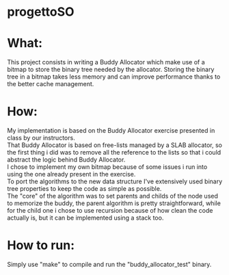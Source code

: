 # progettoSO

# What:
This project consists in writing a Buddy Allocator which make use of a bitmap to store the binary tree needed by the allocator.
Storing the binary tree in a bitmap takes less memory and can improve performance thanks to the better cache management.

# How:
My implementation is based on the Buddy Allocator exercise presented in class by our instructors.<br/>
That Buddy Allocator is based on free-lists managed by a SLAB allocator, so the first thing i did was to remove all the reference to the lists so that i could abstract the logic behind Buddy Allocator.<br/>
I chose to implement my own bitmap because of some issues i run into using the one already present in the exercise.<br/>
To port the algorithms to the new data structure I've extensively used binary tree properties to keep the code as simple as possible.<br/>
The "core" of the algorithm was to set parents and childs of the node used to memorize the buddy, the parent algorithm is pretty straightforward, while for the child one i chose to use recursion because of how clean the code actually is, but it can be implemented using a stack too. <br/>

# How to run:
Simply use "make" to compile and run the "buddy_allocator_test" binary.
